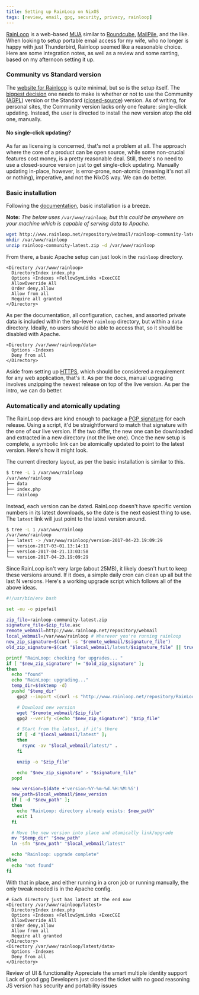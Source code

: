 ```yaml
---
title: Setting up RainLoop on NixOS
tags: [review, email, gpg, security, privacy, rainloop]
---
```


[RainLoop](TODO) is a web-based
[MUA](https://en.wikipedia.org/wiki/Email_client) similar to [Roundcube](TODO),
[MailPile](TODO), and the like. When looking to setup portable email access for
my wife, who no longer is happy with just Thunderbird, Rainloop seemed like a
reasonable choice. Here are some integration notes, as well as a review and some
ranting, based on my afternoon setting it up.

### Community vs Standard version
The [website for Rainloop](http://www.rainloop.net) is quite minimal, but so is
the setup itself. The [biggest decision](http://www.rainloop.net/purchase/) one
needs to make is whether or not to use the Community
([AGPL](https://en.wikipedia.org/wiki/Affero_General_Public_License)) version or
the Standard
([closed-source](https://en.wikipedia.org/wiki/Proprietary_software)) version.
As of writing, for personal sites, the Community version lacks only one feature:
single-click updating. Instead, the user is directed to install the new version
atop the old one, manually.

#### No single-click updating?
As far as licensing is concerned, that's not a problem at all. The approach
where the core of a product can be open source, while some non-crucial features
cost money, is a pretty reasonable deal. Still, there's no need to use a
closed-source version just to get single-click updating. Manually updating
in-place, however, is error-prone, non-atomic (meaning it's not all or nothing),
imperative, and not the NixOS way. We can do better.

### Basic installation
Following the [documentation](http://www.rainloop.net/docs/installation/), basic
installation is a breeze.

**Note:** *The below uses `/var/www/rainloop`, but this could be anywhere on
your machine which is capable of serving data to Apache.*

```bash
wget http://www.rainloop.net/repository/webmail/rainloop-community-latest.zip
mkdir /var/www/rainloop
unzip rainloop-community-latest.zip -d /var/www/rainloop
```

From there, a basic Apache setup can just look in the `rainloop` directory.

```apacheconf
<Directory /var/www/rainloop>
  DirectoryIndex index.php
  Options +Indexes +FollowSymLinks +ExecCGI
  AllowOverride All
  Order deny,allow
  Allow from all
  Require all granted
</Directory>
```

As per the documentation, all configuration, caches, and assorted private data
is included within the top-level `rainloop` directory, but within a `data`
directory. Ideally, no users should be able to access that, so it should be
disabled with Apache.

```apacheconf
<Directory /var/www/rainloop/data>
  Options -Indexes
  Deny from all
</Directory>
```

Aside from setting up [HTTPS](https://letsencrypt.org/), which should be
considered a requirement for any web application, that's it. As per the docs,
manual upgrading involves unzipping the newest release on top of the live
version. As per the intro, we can do better.

### Automatically and atomically updating
The RainLoop devs are kind enough to package a [PGP
signature](https://en.wikipedia.org/wiki/Pretty_Good_Privacy) for each release.
Using a script, it'd be straightforward to match that signature with the one of
our live version. If the two differ, the new one can be downloaded and extracted
in a new directory (not the live one). Once the new setup is complete, a
symbolic link can be atomically updated to point to the latest version. Here's
how it might look.

The current directory layout, as per the basic installation is similar to this.

```bash
$ tree -L 1 /var/www/rainloop
/var/www/rainloop
├── data
├── index.php
└── rainloop
```

Instead, each version can be dated. RainLoop doesn't have specific version
numbers in its latest downloads, so the date is the next easiest thing to use.
The `latest` link will just point to the latest version around.

```bash
$ tree -L 1 /var/www/rainloop
/var/www/rainloop
├── latest -> /var/www/rainloop/version-2017-04-23.19:09:29
├── version-2017-03-01.13:14:11
├── version-2017-04-21.13:03:58
└── version-2017-04-23.19:09:29
```

Since RainLoop isn't very large (about 25MB), it likely doesn't hurt to keep
these versions around. If it does, a simple daily cron can clean up all but the
last N versions. Here's a working upgrade script which follows all of the above
ideas.

```bash
#!/usr/bin/env bash

set -eu -o pipefail

zip_file=rainloop-community-latest.zip
signature_file=$zip_file.asc
remote_webmail=http://www.rainloop.net/repository/webmail
local_webmail=/var/www/rainloop # Wherever you're running rainloop
new_zip_signature=$(curl -s "$remote_webmail/$signature_file")
old_zip_signature=$(cat "$local_webmail/latest/$signature_file" || true)

printf "RainLoop: checking for upgrades... "
if [ "$new_zip_signature" != "$old_zip_signature" ];
then
  echo "found"
  echo "RainLoop: upgrading..."
  temp_dir=$(mktemp -d)
  pushd "$temp_dir"
    gpg2 --import <(curl -s "http://www.rainloop.net/repository/RainLoop.asc")

    # Download new version
    wget "$remote_webmail/$zip_file"
    gpg2 --verify <(echo "$new_zip_signature") "$zip_file"

    # Start from the latest, if it's there
    if [ -d "$local_webmail/latest" ];
    then
      rsync -av "$local_webmail/latest/" .
    fi

    unzip -o "$zip_file"

    echo "$new_zip_signature" > "$signature_file"
  popd

  new_version=$(date +'version-%Y-%m-%d.%H:%M:%S')
  new_path=$local_webmail/$new_version
  if [ -d "$new_path" ];
  then
    echo "RainLoop: directory already exists: $new_path"
    exit 1
  fi

  # Move the new version into place and atomically link/upgrade
  mv "$temp_dir" "$new_path"
  ln -sfn "$new_path" "$local_webmail/latest"

  echo "Rainloop: upgrade complete"
else
  echo "not found"
fi
```

With that in place, and either running in a cron job or running manually, the
only tweak needed is in the Apache config.

```apacheconf
# Each directory just has latest at the end now
<Directory /var/www/rainloop/latest>
  DirectoryIndex index.php
  Options +Indexes +FollowSymLinks +ExecCGI
  AllowOverride All
  Order deny,allow
  Allow from all
  Require all granted
</Directory>
<Directory /var/www/rainloop/latest/data>
  Options -Indexes
  Deny from all
</Directory>
```

Review of UI & functionality
  Appreciate the smart multiple identity support
Lack of good gpg
  Developers just closed the ticket with no good reasoning
  JS version has security and portability issues

